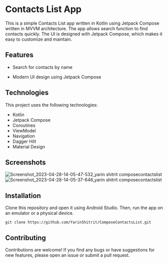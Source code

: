 # Contacts List App

This is a simple Contacts List app written in Kotlin using Jetpack Compose written in MVVM architecture. The app allows search function to find contacts quickly. The UI is designed with Jetpack Compose, which makes it easy to customize and maintain.

## Features

- Search for contacts by name

- Modern UI design using Jetpack Compose


## Technologies

This project uses the following technologies:

- Kotlin
- Jetpack Compose
- Coroutines
- ViewModel
- Navigation
- Dagger Hilt
- Material Design

## Screenshots


![Screenshot_2023-04-28-14-05-47-532_yarin shitrit composecontactslist](https://user-images.githubusercontent.com/62608299/235132538-4e6de6cb-970e-4ebe-8d20-60660a1d5d56.jpg)
![Screenshot_2023-04-28-14-05-37-646_yarin shitrit composecontactslist](https://user-images.githubusercontent.com/62608299/235132550-ca6059f7-24bf-4141-9185-5175076d6bc3.jpg)


## Installation

Clone this repository and open it using Android Studio. Then, run the app on an emulator or a physical device.

```
git clone https://github.com/YarinShitrit/ComposeContactsList.git
```
## Contributing

Contributions are welcome! If you find any bugs or have suggestions for new features, please open an issue or submit a pull request.
